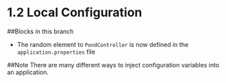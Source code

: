 # 1.2 Local Configuration

##Blocks in this branch

- The random element to `PondController` is now defined in the `application.properties` file


##Note
There are many different ways to inject configuration variables into an application.